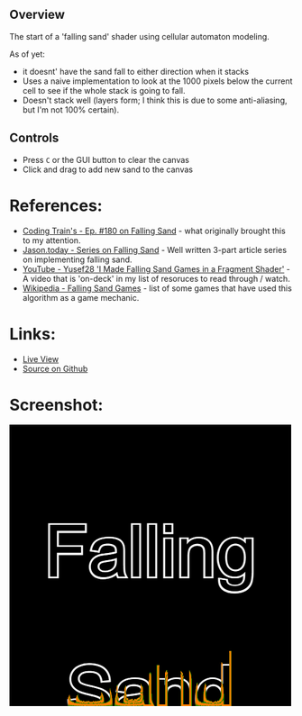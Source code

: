 
## Overview

The start of a 'falling sand' shader using cellular automaton modeling.

As of yet:

* it doesnt' have the sand fall to either direction when it stacks
* Uses a naive implementation to look at the 1000 pixels below the current cell to see if the whole stack is going to fall.
* Doesn't stack well (layers form; I think this is due to some anti-aliasing, but I'm not 100% certain).

## Controls

* Press `C` or the GUI button to clear the canvas
* Click and drag to add new sand to the canvas

# References:

* [Coding Train's - Ep. #180 on Falling Sand][coding-train-falling-sand] - what originally brought this to my attention.
* [Jason.today - Series on Falling Sand][jason-today-falling-sand] - Well written 3-part article series on implementing falling sand.
* [YouTube - Yusef28 'I Made Falling Sand Games in a Fragment Shader'][yusef28-falling-sand] - A video that is 'on-deck' in my list of resoruces to read through / watch.
* [Wikipedia - Falling Sand Games][wikipedia-falling-sand-games] - list of some games that have used this algorithm as a game mechanic.

# Links:

* [Live View][live-view]
* [Source on Github][source-code]

# Screenshot:

![screenshot][screenshot-01]

[p5js-home]: https://p5js.org/
[source-code]: https://github.com/brianhonohan/sketchbook/tree/master/p5js/shader-examples/falling-sand/
[live-view]: https://brianhonohan.com/sketchbook/p5js/shader-examples/falling-sand/
[screenshot-01]: ./screenshot-01.png

[coding-train-falling-sand]: https://www.youtube.com/watch?v=L4u7Zy_b868
[jason-today-falling-sand]: https://jason.today/falling-sand
[yusef28-falling-sand]: https://www.youtube.com/watch?v=8Tf18MMZ-5U
[wikipedia-falling-sand-games]: https://en.wikipedia.org/wiki/Falling-sand_game